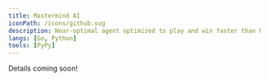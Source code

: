 ```yaml
---
title: Mastermind AI
iconPath: /icons/github.svg
description: Near-optimal agent optimized to play and win faster than humans. Ported from Python to Golang to leverage goroutine parallelism.
langs: [Go, Python]
tools: [PyPy]
---
```


Details coming soon!
